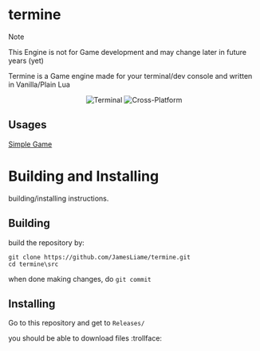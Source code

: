 # termine
> [!NOTE]
> This Engine is not for Game development and may change later in future years (yet)

Termine is a Game engine made for your terminal/dev console and written in Vanilla/Plain Lua

<div align="center">

![Terminal](https://badgen.net/badge/Cross/Terminal/grey?icon=terminal)
![Cross-Platform](https://badgen.net/badge/Cross/platform/green?icon=sourcegraph)

</div>

## Usages
[Simple Game](https://github.com/JamesLiame/termine/blob/current/examples/helloworld.lua)

# Building and Installing
building/installing instructions.
## Building
build the repository by:
```batch
git clone https://github.com/JamesLiame/termine.git
cd termine\src
```

when done making changes, do `git commit`
## Installing
Go to this repository and get to `Releases/`

you should be able to download files :trollface:
